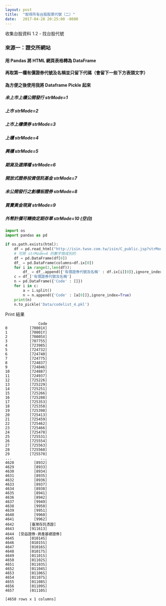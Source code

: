```yaml
---
layout: post
title:  "取得所有台股股票代號（二）"
date:   2017-04-28 20:25:00 -0600
---
```


收集台股資料 1.2 - 找台股代號

### 來源一：證交所網站

#### 用 Pandas 將 HTML 網頁表格轉為 DataFrame
#### 再取第一欄有價證券代號及名稱並只留下代碼（會留下一些下方表頭文字）
#### 為方便之後使用我將 Dataframe Pickle 起來

##### 未上市上櫃公開發行 strMode=1
##### 上市 strMode=2
##### 上市上櫃債券 strMode=3
##### 上櫃 strMode=4
##### 興櫃 strMode=5
##### 期貨及選擇權 strMode=6
##### 開放式證券投資信託基金 strMode=7
##### 未公開發行之創櫃板證券 strMode=8
##### 買賣黃金現貨 strMode=9
##### 外幣計價可轉換定期存單 strMode=10 (空白)

```python
import os
import pandas as pd

if os.path.exists(html):
    df = pd.read_html("http://isin.twse.com.tw/isin/C_public.jsp?strMode=4")
	# 可將 strMode=4 的數字換成別的
    df = pd.DataFrame(df[0])
    df_ = pd.DataFrame(columns=df.ix[0])
    for i in range(2,len(df)):
        df_ = df_.append({'有價證券代號及名稱' : df.ix[i][0]},ignore_index=True)
    c = df_['有價證券代號及名稱']
    n = pd.DataFrame({'Code' : []})
    for i in c:
        a = i.split()
        n = n.append({'Code' : [a[0]]},ignore_index=True)    
    print(n)
    n.to_pickle('Data/codelist_4.pkl')
```

Print 結果

```
               Code
0          [70001X]
1          [70001Y]
2          [70005X]
3          [707755]
4          [723985]
5          [724732]
6          [724740]
7          [724775]
8          [724837]
9          [724846]
10         [724887]
11         [724937]
12         [725226]
13         [725229]
14         [725251]
15         [725266]
16         [725288]
17         [725353]
18         [725358]
19         [725398]
20         [725413]
21         [725459]
22         [725462]
23         [725466]
24         [725478]
25         [725531]
26         [725554]
27         [725563]
28         [725568]
29         [725570]
...             ...
4628         [8932]
4629         [8933]
4630         [8934]
4631         [8935]
4632         [8936]
4633         [8937]
4634         [8938]
4635         [8941]
4636         [8942]
4637         [9949]
4638         [9950]
4639         [9951]
4640         [9960]
4641         [9962]
4642       [臺灣存託憑證]
4643       [911613]
4644  [受益證券-資產基礎證券]
4645       [01014S]
4646       [01015S]
4647       [01016S]
4648       [01017S]
4649       [01101S]
4650       [01102S]
4651       [01103S]
4652       [01104S]
4653       [01106S]
4654       [01107S]
4655       [01108S]
4656       [01109S]
4657       [01110S]

[4658 rows x 1 columns]
```